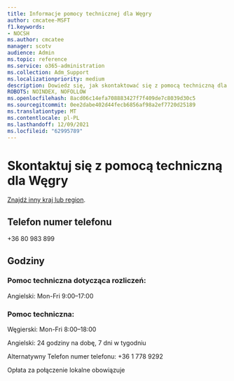 ```yaml
---
title: Informacje pomocy technicznej dla Węgry
author: cmcatee-MSFT
f1.keywords:
- NOCSH
ms.author: cmcatee
manager: scotv
audience: Admin
ms.topic: reference
ms.service: o365-administration
ms.collection: Adm_Support
ms.localizationpriority: medium
description: Dowiedz się, jak skontaktować się z pomocą techniczną dla swojego kraju lub regionu.
ROBOTS: NOINDEX, NOFOLLOW
ms.openlocfilehash: 8acd06c14efa708883427f7f409de7c8039d30c5
ms.sourcegitcommit: 0ee2dabe402d44fecb6856af98a2ef7720d25189
ms.translationtype: MT
ms.contentlocale: pl-PL
ms.lasthandoff: 12/09/2021
ms.locfileid: "62995789"
---
```

# <a name="contact-support-for-hungary"></a>Skontaktuj się z pomocą techniczną dla Węgry

[Znajdź inny kraj lub region](../get-help-support.md).

## <a name="phone-number"></a>Telefon numer telefonu
+36 80 983 899

## <a name="hours"></a>Godziny
### <a name="billing-support"></a>Pomoc techniczna dotycząca rozliczeń:

Angielski: Mon-Fri 9:00–17:00

### <a name="technical-support"></a>Pomoc techniczna:

Węgierski: Mon-Fri 8:00–18:00

Angielski: 24 godziny na dobę, 7 dni w tygodniu

Alternatywny Telefon numer telefonu: +36 1 778 9292

Opłata za połączenie lokalne obowiązuje

